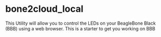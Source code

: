 bone2cloud_local
================

This Utility will allow you to control the LEDs on your BeagleBone Black (BBB) using a web browser. This is a starter to get you working on BBB
